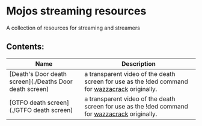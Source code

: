 # Mojos streaming resources
 A collection of resources for streaming and streamers

## Contents:
| Name                      | Description                                                                                                                        |
| ------------------------- | ---------------------------------------------------------------------------------------------------------------------------------- |
| [Death's Door death screen](./Deaths Door death screen) | a transparent video of the death screen for use as the !ded command for [wazzacrack](https://www.twitch.tv/wazzacrack) originally. |
| [GTFO death screen](./GTFO death screen) | a transparent video of the death screen for use as the !ded command for [wazzacrack](https://www.twitch.tv/wazzacrack) originally. |

